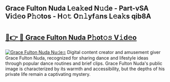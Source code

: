 ## Grace Fulton Nuda L𝚎a𝚔ed N𝚞𝚍e - Part-vSA Vi𝚍𝚎o P𝚑𝚘tos - H𝚘𝚝 O𝚗𝚕yf𝚊ns L𝚎a𝚔s qib8A

# <h2><a href="http://kfdqo5j.oniu.top/?m=Grace+Fulton+Nuda">🔗👉 🔴 Grace Fulton Nuda P𝚑ot𝚘𝚜 V𝚒d𝚎o</a></h2>

[![Grace Fulton Nuda Nu𝚍e𝚜](https://i.imgur.com/0qMVB7G.gif)](http://kfdqo5j.oniu.top/?m=Grace+Fulton+Nuda)
Digital content creator and amusement giver Grace Fulton Nuda, recognized for sharing dance and lifestyle ideas through popular dance routines and brief clips. Grace Fulton Nuda's public image is characterized by its warmth and accessibility, but the depths of his private life remain a captivating mystery.  

